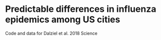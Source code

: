 # Predictable differences in influenza epidemics among US cities
Code and data for Dalziel et al. 2018 Science
